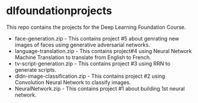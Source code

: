 # dlfoundationprojects
This repo contains the projects for the Deep Learning Foundation Course.

- face-generation.zip - This contains project #5 about genrating new images of faces using generative adversarial networks.
- language-translation.zip - This contains project#4 using Neural Network Machine Translation to translate from English to French.
- tv-script-generation.zip - This contains project #3 using RRN to generate scripts.
- dldn-image-classification.zip - This contains project #2 using Convolution Neural Network to classify images.
- NeuralNetwork.zip - This contains project #1 about building 1st neural network.

